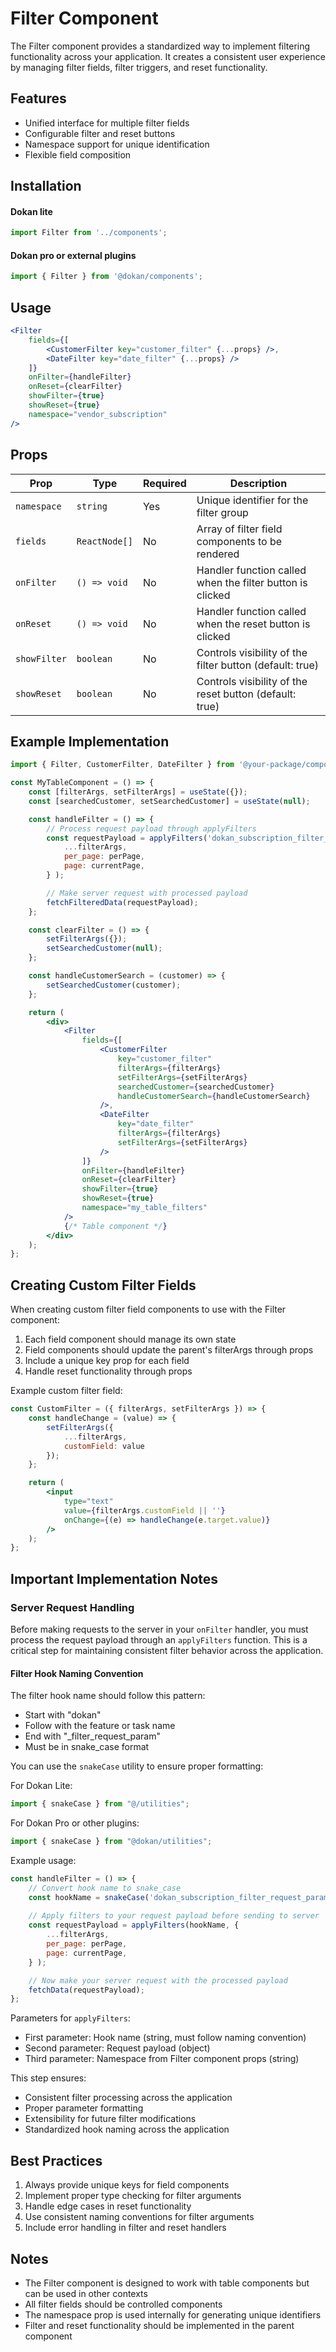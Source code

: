 # Filter Component

The Filter component provides a standardized way to implement filtering functionality across your application. It creates a consistent user experience by managing filter fields, filter triggers, and reset functionality.

## Features

- Unified interface for multiple filter fields
- Configurable filter and reset buttons
- Namespace support for unique identification
- Flexible field composition

## Installation

#### Dokan lite

```jsx
import Filter from '../components';
```

#### Dokan pro or external plugins

```jsx
import { Filter } from '@dokan/components';
```

## Usage

```jsx
<Filter
    fields={[
        <CustomerFilter key="customer_filter" {...props} />,
        <DateFilter key="date_filter" {...props} />
    ]}
    onFilter={handleFilter}
    onReset={clearFilter}
    showFilter={true}
    showReset={true}
    namespace="vendor_subscription"
/>
```

## Props

| Prop | Type | Required | Description |
|------|------|----------|-------------|
| `namespace` | `string` | Yes | Unique identifier for the filter group |
| `fields` | `ReactNode[]` | No | Array of filter field components to be rendered |
| `onFilter` | `() => void` | No | Handler function called when the filter button is clicked |
| `onReset` | `() => void` | No | Handler function called when the reset button is clicked |
| `showFilter` | `boolean` | No | Controls visibility of the filter button (default: true) |
| `showReset` | `boolean` | No | Controls visibility of the reset button (default: true) |

## Example Implementation

```jsx
import { Filter, CustomerFilter, DateFilter } from '@your-package/components';

const MyTableComponent = () => {
    const [filterArgs, setFilterArgs] = useState({});
    const [searchedCustomer, setSearchedCustomer] = useState(null);

    const handleFilter = () => {
        // Process request payload through applyFilters
        const requestPayload = applyFilters('dokan_subscription_filter_request_param', {
            ...filterArgs,
            per_page: perPage,
            page: currentPage,
        } );

        // Make server request with processed payload
        fetchFilteredData(requestPayload);
    };

    const clearFilter = () => {
        setFilterArgs({});
        setSearchedCustomer(null);
    };

    const handleCustomerSearch = (customer) => {
        setSearchedCustomer(customer);
    };

    return (
        <div>
            <Filter
                fields={[
                    <CustomerFilter
                        key="customer_filter"
                        filterArgs={filterArgs}
                        setFilterArgs={setFilterArgs}
                        searchedCustomer={searchedCustomer}
                        handleCustomerSearch={handleCustomerSearch}
                    />,
                    <DateFilter
                        key="date_filter"
                        filterArgs={filterArgs}
                        setFilterArgs={setFilterArgs}
                    />
                ]}
                onFilter={handleFilter}
                onReset={clearFilter}
                showFilter={true}
                showReset={true}
                namespace="my_table_filters"
            />
            {/* Table component */}
        </div>
    );
};
```

## Creating Custom Filter Fields

When creating custom filter field components to use with the Filter component:

1. Each field component should manage its own state
2. Field components should update the parent's filterArgs through props
3. Include a unique key prop for each field
4. Handle reset functionality through props

Example custom filter field:

```jsx
const CustomFilter = ({ filterArgs, setFilterArgs }) => {
    const handleChange = (value) => {
        setFilterArgs({
            ...filterArgs,
            customField: value
        });
    };

    return (
        <input
            type="text"
            value={filterArgs.customField || ''}
            onChange={(e) => handleChange(e.target.value)}
        />
    );
};
```

## Important Implementation Notes

### Server Request Handling
Before making requests to the server in your `onFilter` handler, you must process the request payload through an `applyFilters` function. This is a critical step for maintaining consistent filter behavior across the application.

#### Filter Hook Naming Convention
The filter hook name should follow this pattern:
- Start with "dokan"
- Follow with the feature or task name
- End with "_filter_request_param"
- Must be in snake_case format

You can use the `snakeCase` utility to ensure proper formatting:

For Dokan Lite:
```jsx
import { snakeCase } from "@/utilities";
```

For Dokan Pro or other plugins:
```jsx
import { snakeCase } from "@dokan/utilities";
```

Example usage:
```jsx
const handleFilter = () => {
    // Convert hook name to snake_case
    const hookName = snakeCase('dokan_subscription_filter_request_param');
    
    // Apply filters to your request payload before sending to server
    const requestPayload = applyFilters(hookName, {
        ...filterArgs,
        per_page: perPage,
        page: currentPage,
    } );

    // Now make your server request with the processed payload
    fetchData(requestPayload);
};
```

Parameters for `applyFilters`:
- First parameter: Hook name (string, must follow naming convention)
- Second parameter: Request payload (object)
- Third parameter: Namespace from Filter component props (string)

This step ensures:
- Consistent filter processing across the application
- Proper parameter formatting
- Extensibility for future filter modifications
- Standardized hook naming across the application

## Best Practices

1. Always provide unique keys for field components
2. Implement proper type checking for filter arguments
3. Handle edge cases in reset functionality
4. Use consistent naming conventions for filter arguments
5. Include error handling in filter and reset handlers

## Notes

- The Filter component is designed to work with table components but can be used in other contexts
- All filter fields should be controlled components
- The namespace prop is used internally for generating unique identifiers
- Filter and reset functionality should be implemented in the parent component
